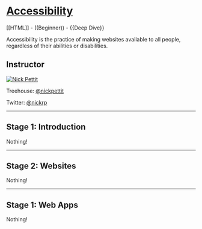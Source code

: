 [Accessibility](http://teamtreehouse.com/library/accessibility)
===
[[HTML]] - ((Beginner)) - {{Deep Dive}}

Accessibility is the practice of making websites available to all people, regardless of their abilities or disabilities.

## Instructor
[![Nick Pettit](https://secure.gravatar.com/avatar/2cc39856b77d968cf12ca83a4e26d58c?s=64 "Nick Pettit")](http://teamtreehouse.com/nickpettit)

Treehouse: [@nickpettit](http://teamtreehouse.com/nickpettit)

Twitter: [@nickrp](http://twitter.com/nickrp)

---

## Stage 1: Introduction
Nothing!

---

## Stage 2: Websites
Nothing!

---

## Stage 1: Web Apps
Nothing!